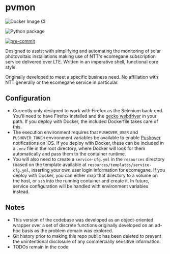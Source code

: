# pvmon

![Docker Image CI](https://github.com/alexclaydon/pvmon/workflows/Docker%20Image%20CI/badge.svg)

![Python package](https://github.com/alexclaydon/pvmon/workflows/Python%20package/badge.svg)

[![pre-commit](https://img.shields.io/badge/pre--commit-enabled-brightgreen?logo=pre-commit&logoColor=white)](https://github.com/pre-commit/pre-commit)

Designed to assist with simplifying and automating the monitoring of solar photovoltaic installations making use of NTT's ecomegane subscription service delivered over LTE.  Written in an imperative shell, functional core style.  

Originally developed to meet a specific business need.  No affiliation with NTT generally or the ecomegane service in particular.

## Configuration

* Currently only designed to work with Firefox as the Selenium back-end.  You'll need to have Firefox installed and the [gecko webdriver](https://github.com/mozilla/geckodriver/releases) in your path.  If you deploy with Docker, the included Dockerfile takes care of this.
* The execution environment requires that `PUSHOVER_USER` and `PUSHOVER_TOKEN` environment variables be available to enable [Pushover](https://pushover.net/) notifications on iOS.  If you deploy with Docker, these can be included in a `.env` file in the root directory, where Docker will look for them automatically and pass them to the container runtime.
* You will also need to create a `service-cfg.yml` in the `resources` directory (based on the template available at `resources/templates/service-cfg.yml`, inserting your own user login information for ecomegane.  If you deploy with Docker, you can either map that directory to a volume on the host, or `ssh` into the running container and create it.  In future, service configuration will be handled with environment variables instead.

## Notes

* This version of the codebase was developed as an object-oriented wrapper over a set of discrete functions originally developed on an ad-hoc basis as the problem domain was explored.
* Git history prior to making this repo public has been deleted to prevent the unintentional disclosure of any commercially sensitive information.
* TODOs remain in the code.
